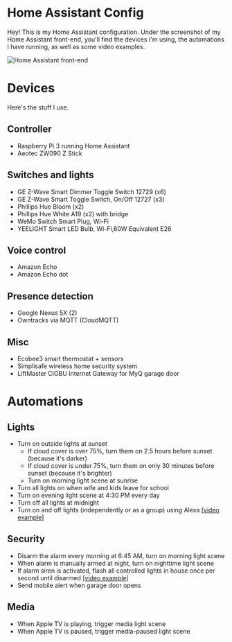 # Home Assistant Config

Hey! This is my Home Assistant configuration. Under the screenshot of my Home Assistant front-end, you'll find the devices I'm using, the automations I have running, as well as some video examples.

![Home Assistant front-end](http://i.imgur.com/buFzIfi.png)

# Devices

Here's the stuff I use.

## Controller
* Raspberry Pi 3 running Home Assistant
* Aeotec ZW090 Z Stick

## Switches and lights
* GE Z-Wave Smart Dimmer Toggle Switch 12729 (x6)
* GE Z-Wave Smart Toggle Switch, On/Off 12727 (x3)
* Phillips Hue Bloom (x2)
* Phillips Hue White A19 (x2) with bridge
* WeMo Switch Smart Plug, Wi-Fi
* YEELIGHT Smart LED Bulb, Wi-Fi,60W Equivalent E26

## Voice control
* Amazon Echo
* Amazon Echo dot

## Presence detection
* Google Nexus 5X (2)
* Owntracks via MQTT (CloudMQTT)

## Misc
* Ecobee3 smart thermostat + sensors
* Simplisafe wireless home security system
* LiftMaster CIGBU Internet Gateway for MyQ garage door

# Automations

## Lights

* Turn on outside lights at sunset
  - If cloud cover is over 75%, turn them on 2.5 hours before sunset (because it's darker)
  - If cloud cover is under 75%, turn them on only 30 minutes before sunset (because it's brighter)
  - Turn on morning light scene at sunrise
* Turn all lights on when wife and kids leave for school
* Turn on evening light scene at 4:30 PM every day
* Turn off all lights at midnight
* Turn on and off lights (independently or as a group) using Alexa [[video example]](https://youtu.be/am7hBSraAyA)

## Security
* Disarm the alarm every morning at 6:45 AM, turn on morning light scene
* When alarm is manually armed at night, turn on nighttime light scene
* If alarm siren is activated, flash all controlled lights in house once per second until disarmed [[video example]](https://youtu.be/K4GNwNoDph4)
* Send mobile alert when garage door opens

## Media

* When Apple TV is playing, trigger media light scene
* When Apple TV is paused, trigger media-paused light scene
